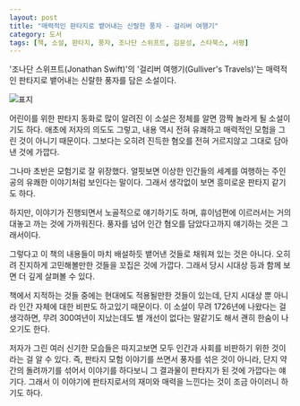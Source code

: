 ```yaml
---
layout: post
title: "매력적인 판타지로 뱉어내는 신랄한 풍자 - 걸리버 여행기"
category: 도서
tags: [책, 소설, 판타지, 풍자, 조나단 스위프트, 김문성, 스타북스, 서평]
---
```


'조나단 스위프트(Jonathan Swift)'의
'걸리버 여행기(Gulliver's Travels)'는
매력적인 판타지로 뱉어내는 신랄한 풍자를 담은 소설이다.

![표지](https://lh3.googleusercontent.com/aHllIdO4HXtDAUNW0uDicckHKLV2fQSL_OyPnXURoficoaTn-Wne5-Y1nv4DqiLevOWpgOAmumW3PQ=s480)

어린이를 위한 판타지 동화로 많이 알려진 이 소설은
정체를 알면 깜짝 놀라게 될 소설이기도 하다.
애초에 저자의 의도도 그렇고,
내용 역시 전혀 유쾌하고 매력적인 모험을 그린 것이 아니기 때문이다.
그보다는 오히려 진득한 혐오를 전혀 거르지않고 그대로 담아낸 것에 가깝다.

그나마 초반은 모험기로 잘 위장했다.
얼핏보면 이상한 인간들의 세계를 여행하는 주인공의 유쾌한 이야기처럼 보인다는 말이다.
그래서 생각없이 보면 흥미로운 판타지 같기도 하다.

하지만, 이야기가 진행되면서 노골적으로 얘기하기도 하며,
휴이넘편에 이르러서는 거의 대놓고 까는 것에 가까워진다.
풍자를 넘어 인간 혐오를 담았다고까지 얘기하는 것은 그래서이다.

그렇다고 이 책의 내용들이 마치 배설하듯 뱉어낸 것들로 채워져 있는 것은 아니다.
오히려 진지하게 고민해볼만한 것들을 꼬집은 것에 가깝다.
그래서 당시 시대상 등과 함께 보면 더 깊게 살펴볼 수 있다.

책에서 지적하는 것들 중에는 현대에도 적용될만한 것들이 있는데,
단지 시대상 뿐 아니라 인간 자체에 대한 비판도 하고있기 때문이다.
이 소설이 무려 1726년에 나왔다는 걸 생각하면,
무려 300여년이 지났는데도 별 개선이 없다는 말같기도 해서 괜히 한숨이 나오기도 한다.

저자가 그린 여러 신기한 모습들은 따지고보면 모두 인간과 사회를 비판하기 위한 것이라는 걸 알 수 있다.
즉, 판타지 모험 이야기를 쓰면서 풍자를 섞은 것이 아니라,
단지 약간의 돌려까기를 섞어서 이야기를 하다보니 그 결과물이 판타지가 된 것에 가깝다는 얘기다.
그래서 이 이야기에 판타지로서의 재미와 매력을 느낀다는 것이 조금 아이러니 하기도 하다.
